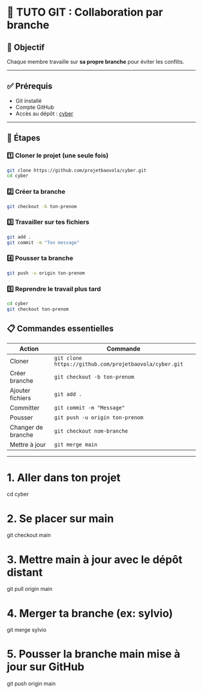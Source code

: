 # 📘 TUTO GIT : Collaboration par branche

## 🎯 Objectif

Chaque membre travaille sur **sa propre branche** pour éviter les conflits.

---

## ✅ Prérequis

- Git installé
- Compte GitHub
- Accès au dépôt : [cyber](https://github.com/projetbaovola/cyber)

---

## 🚀 Étapes

### 1️⃣ Cloner le projet (une seule fois)

```bash
git clone https://github.com/projetbaovola/cyber.git
cd cyber
```

### 2️⃣ Créer ta branche

```bash
git checkout -b ton-prenom
```

### 3️⃣ Travailler sur tes fichiers

```bash
git add .
git commit -m "Ton message"
```

### 4️⃣ Pousser ta branche

```bash
git push -u origin ton-prenom
```

### 5️⃣ Reprendre le travail plus tard

```bash
cd cyber
git checkout ton-prenom
```

## 📋 Commandes essentielles

| Action             | Commande                                               |
| ------------------ | ------------------------------------------------------ |
| Cloner             | `git clone https://github.com/projetbaovola/cyber.git` |
| Créer branche      | `git checkout -b ton-prenom`                           |
| Ajouter fichiers   | `git add .`                                            |
| Committer          | `git commit -m "Message"`                              |
| Pousser            | `git push -u origin ton-prenom`                        |
| Changer de branche | `git checkout nom-branche`                             |
| Mettre à jour      | `git merge main`                                       |

---

# 1. Aller dans ton projet
cd cyber

# 2. Se placer sur main
git checkout main

# 3. Mettre main à jour avec le dépôt distant
git pull origin main

# 4. Merger ta branche (ex: sylvio)
git merge sylvio

# 5. Pousser la branche main mise à jour sur GitHub
git push origin main
